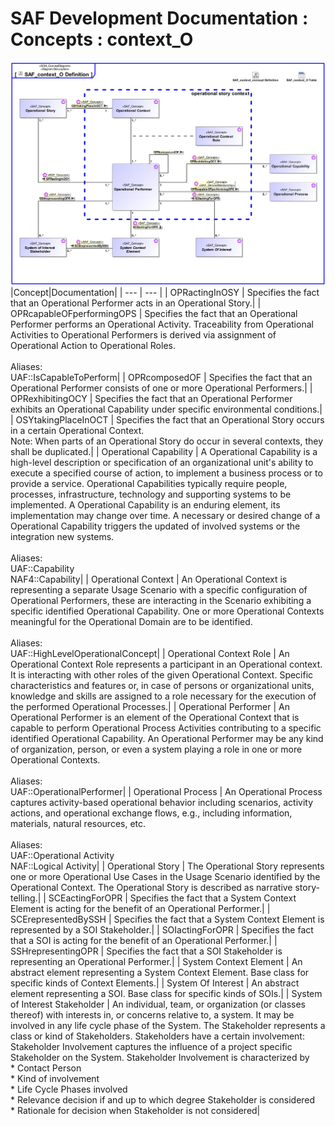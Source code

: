 # SAF Development Documentation : Concepts : context_O 
![SAF_context_O Definition.svg](./diagrams/SAF_context_O-Definition.svg)
|Concept|Documentation|
| --- | --- |
| OPRactingInOSY | Specifies the fact that an Operational Performer acts in an Operational Story.|
| OPRcapableOFperformingOPS | Specifies the fact that an Operational Performer performs an Operational Activity. Traceability from Operational Activities to Operational Performers is derived via assignment of Operational Action to Operational Roles.<br><br>Aliases:<br>UAF::IsCapableToPerform|
| OPRcomposedOF | Specifies the fact that an Operational Performer consists of one or more Operational Performers.|
| OPRexhibitingOCY | Specifies the fact that an Operational Performer exhibits an Operational Capability under specific environmental conditions.|
| OSYtakingPlaceInOCT | Specifies the fact that an Operational Story occurs in a certain Operational Context. <br>Note: When parts of an Operational Story do occur in several contexts, they shall be duplicated.|
| Operational Capability | A Operational Capability is a high-level description or specification of an organizational unit's ability to execute a specified course of action, to implement a business process or to provide a service. Operational Capabilities typically require people, processes, infrastructure, technology and supporting systems to be implemented.  A Operational Capability is an enduring element, its implementation may change over time. A necessary or desired change of a Operational Capability triggers the updated of involved systems or the integration new systems.<br><br>Aliases:<br>UAF::Capability<br>NAF4::Capability|
| Operational Context | An Operational Context is representing a separate Usage Scenario with a specific configuration of Operational Performers, these are interacting in the Scenario exhibiting a specific identified Operational Capability. One or more Operational Contexts meaningful for the Operational Domain are to be identified. <br><br>Aliases:<br>UAF::HighLevelOperationalConcept|
| Operational Context Role | An Operational Context Role represents a participant in an Operational context.<br>It is interacting with other roles of the given Operational Context. Specific characteristics and features or, in case of persons or organizational units, knowledge and skills are assigned to a role necessary for the execution of the performed Operational Processes.|
| Operational Performer | An Operational Performer is an element of the Operational Context that is capable to perform Operational Process Activities contributing to a specific identified Operational Capability. An Operational Performer may be any kind of organization, person, or even a system playing a role in one or more Operational Contexts.<br><br>Aliases:<br>UAF::OperationalPerformer|
| Operational Process | An Operational Process captures activity-based operational behavior including scenarios, activity actions, and operational exchange flows, e.g., including information, materials, natural resources, etc.<br><br>Aliases:<br>UAF::Operational Activity<br>NAF::Logical Activity|
| Operational Story | The Operational Story represents one or more Operational Use Cases in the Usage Scenario identified by the Operational Context. The Operational Story is described as narrative story-telling.|
| SCEactingForOPR | Specifies the fact that a System Context Element is acting for the benefit of an Operational Performer.|
| SCErepresentedBySSH | Specifies the fact that a System Context Element is represented by a SOI Stakeholder.|
| SOIactingForOPR | Specifies the fact that a SOI is acting for the benefit of an Operational Performer.|
| SSHrepresentingOPR | Specifies the fact that a SOI Stakeholder is representing an Operational Performer.|
| System Context Element | An abstract element representing a System Context Element. Base class for specific kinds of Context Elements.|
| System Of Interest | An abstract element representing a SOI. Base class for specific kinds of SOIs.|
| System of Interest Stakeholder | An individual, team, or organization (or classes thereof) with interests in, or concerns relative to, a system. It may be involved in any life cycle phase of the System. The Stakeholder represents a class or kind of Stakeholders. Stakeholders have a certain involvement: Stakeholder Involvement captures the influence of a project specific Stakeholder on the System. Stakeholder Involvement is characterized by<br>* Contact Person<br>* Kind of involvement<br>* Life Cycle Phases involved<br>* Relevance decision if and up to which degree Stakeholder is considered<br>* Rationale for decision when Stakeholder is not considered|

